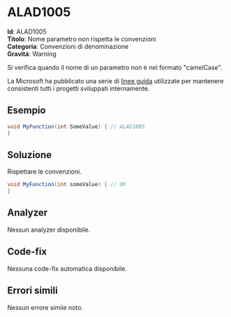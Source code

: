<!--
SPDX-FileCopyrightText: 2022 ALAD SRL <info@alad.cloud>

SPDX-License-Identifier: MIT
-->

# ALAD1005

**Id**: ALAD1005\
**Titolo**: Nome parametro non rispetta le convenzioni\
**Categoria**: Convenzioni di denominazione\
**Gravità**: Warning

Si verifica quando il nome di un parametro non è nel formato "camelCase".

La Microsoft ha pubblicato una serie di
[linee guida](https://learn.microsoft.com/dotnet/csharp/fundamentals/coding-style/coding-conventions)
utilizzate per mantenere consistenti tutti i progetti sviluppati internamente.


## Esempio

```csharp
void MyFunction(int SomeValue) { // ALAD1005
}
```


## Soluzione

Rispettare le convenzioni.

```csharp
void MyFunction(int someValue) { // OK
}
```


## Analyzer

Nessun analyzer disponibile.


## Code-fix

Nessuna code-fix automatica disponibile.


## Errori simili

Nessun errore simile noto.
